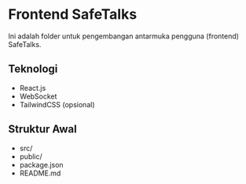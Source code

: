 # Frontend SafeTalks

Ini adalah folder untuk pengembangan antarmuka pengguna (frontend) SafeTalks.

## Teknologi
- React.js
- WebSocket
- TailwindCSS (opsional)

## Struktur Awal
- src/
- public/
- package.json
- README.md
